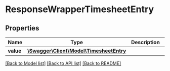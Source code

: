 # ResponseWrapperTimesheetEntry

## Properties
Name | Type | Description | Notes
------------ | ------------- | ------------- | -------------
**value** | [**\Swagger\Client\Model\TimesheetEntry**](TimesheetEntry.md) |  | [optional] 

[[Back to Model list]](../../README.md#documentation-for-models) [[Back to API list]](../../README.md#documentation-for-api-endpoints) [[Back to README]](../../README.md)

